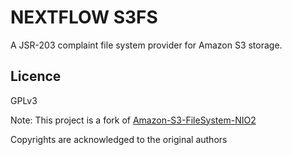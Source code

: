 NEXTFLOW S3FS 
===============

A JSR-203 complaint file system provider for Amazon S3 storage. 

Licence
---------
GPLv3 

Note: This project is a fork of [Amazon-S3-FileSystem-NIO2](https://github.com/Upplication/Amazon-S3-FileSystem-NIO2)

Copyrights are acknowledged to the original authors